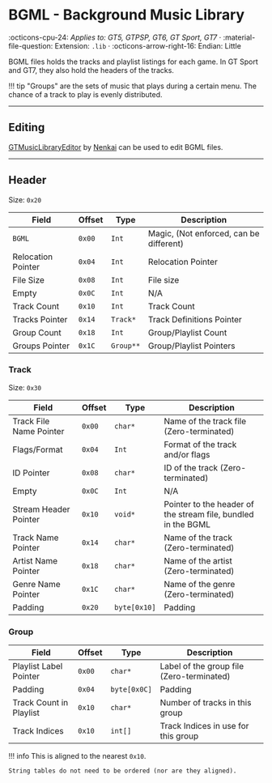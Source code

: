 # BGML - Background Music Library

:octicons-cpu-24: *Applies to: GT5, GTPSP, GT6, GT Sport, GT7* · :material-file-question: Extension: `.lib` · :octicons-arrow-right-16: Endian: Little

BGML files holds the tracks and playlist listings for each game. In GT Sport and GT7, they also hold the headers of the tracks.

!!! tip
    "Groups" are the sets of music that plays during a certain menu. The chance of a track to play is evenly distributed.

---

## Editing

[GTMusicLibraryEditor](https://github.com/Nenkai/GTMusicLibraryEditor) by [Nenkai](https://github.com/Nenkai) can be used to edit BGML files.

---

## Header

Size: `0x20`

Field              | Offset         | Type       | Description                                        |
----------------   | ------------   | ---------- | --------------------------------------             |
`BGML`             |  `0x00`        | `Int`      | Magic, (Not enforced, can be different)            |
Relocation Pointer |  `0x04`        | `Int`      | Relocation Pointer                                 |
File Size          |  `0x08`        | `Int`      | File size                                          |
Empty              |  `0x0C`        | `Int`      | N/A                                                |
Track Count        |  `0x10`        | `Int`      | Track Count                                        |
Tracks Pointer     |  `0x14`        | `Track*`   | Track Definitions Pointer                          |
Group Count        |  `0x18`        | `Int`      | Group/Playlist Count                               |
Groups Pointer     |  `0x1C`        | `Group**`  | Group/Playlist Pointers                            |

### Track

Size: `0x30`

Field                   | Offset         | Type         | Description                                                     |
----------------        | ------------   | ----------   | --------------------------------------                          |
Track File Name Pointer |  `0x00`        | `char*`      | Name of the track file (Zero-terminated)                        |
Flags/Format            |  `0x04`        | `Int`        | Format of the track and/or flags                                |
ID Pointer              |  `0x08`        | `char*`      | ID of the track (Zero-terminated)                               |
Empty                   |  `0x0C`        | `Int`        | N/A                                                             |
Stream Header Pointer   |  `0x10`        | `void*`      | Pointer to the header of the stream file, bundled in the BGML   |
Track Name Pointer      |  `0x14`        | `char*`      | Name of the track (Zero-terminated)                             |
Artist Name Pointer     |  `0x18`        | `char*`      | Name of the artist (Zero-terminated)                            |
Genre Name Pointer      |  `0x1C`        | `char*`      | Name of the genre (Zero-terminated)                             |
Padding                 |  `0x20`        | `byte[0x10]` | Padding                                                         |

### Group

Field                    | Offset         | Type         | Description                                                     |
----------------         | ------------   | ----------   | --------------------------------------                          |
Playlist Label Pointer   |  `0x00`        | `char*`      | Label of the group file (Zero-terminated)                       |
Padding                  |  `0x04`        | `byte[0x0C]` | Padding                                                         |
Track Count in Playlist  |  `0x10`        | `char*`      | Number of tracks in this group                                  |
Track Indices            |  `0x10`        | `int[]`      | Track Indices in use for this group                             |

!!! info
    This is aligned to the nearest `0x10`.

    String tables do not need to be ordered (nor are they aligned).